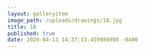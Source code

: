 ```yaml
---
layout: galleryitem
image_path: /uploads/drawings/18.jpg
title: 18 
published: true
date: 2020-04-13 14:37:13.459986900 -0400
---
```



